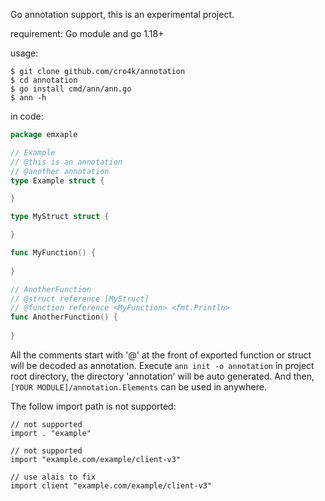Go annotation support, this is an experimental project.

requirement: Go module and go 1.18+

usage:
```
$ git clone github.com/cro4k/annotation
$ cd annotation
$ go install cmd/ann/ann.go
$ ann -h
```

in code:
```go
package emxaple

// Example
// @this is an annotation
// @another annotation
type Example struct {

}

type MyStruct struct {

}

func MyFunction() {
	
}

// AnotherFunction
// @struct reference [MyStruct]
// @function reference <MyFunction> <fmt.Println>
func AnotherFunction() {
	
}
```
All the comments start with '@' at the front of exported function or struct will be decoded as annotation.
Execute ```ann init -o annotation``` in project root directory, the directory 'annotation' will be auto generated.
And then, ```[YOUR MODULE]/annotation.Elements``` can be used in anywhere.


The follow import path is not supported:
```
// not supported
import . "example"

// not supported
import "example.com/example/client-v3"

// use alais to fix
import client "example.com/example/client-v3"
```
